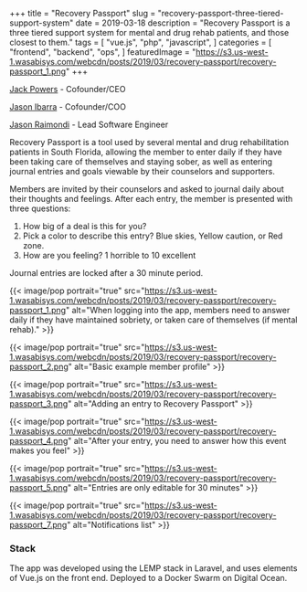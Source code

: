 +++
title = "Recovery Passport"
slug = "recovery-passport-three-tiered-support-system"
date = 2019-03-18
description = "Recovery Passport  is a three tiered support system for mental and drug rehab patients, and those closest to them."
tags = [ 
    "vue.js",
    "php",
    "javascript",
]
categories = [
    "frontend",
    "backend",
    "ops",
]
featuredImage = "https://s3.us-west-1.wasabisys.com/webcdn/posts/2019/03/recovery-passport/recovery-passport_1.png"
+++

[Jack Powers](https://www.linkedin.com/in/jackpowersjr/) - Cofounder/CEO

[Jason Ibarra](https://www.linkedin.com/in/jasonibarraseo/) - Cofounder/COO

[Jason Raimondi](https://www.linkedin.com/in/jasonraimondi/) - Lead Software Engineer

Recovery Passport is a tool used by several mental and drug rehabilitation patients in South Florida, allowing the member to enter daily if they have been taking care of themselves and staying sober, as well as entering journal entries and goals viewable by their counselors and supporters.

Members are invited by their counselors and asked to journal daily about their thoughts and feelings. After each entry, the member is presented with  three questions:

1. How big of a deal is this for you?
2. Pick a color to describe this entry? Blue skies, Yellow caution, or Red zone.
3. How are you feeling? 1 horrible to 10 excellent

Journal entries are locked after a 30 minute period.

{{< image/pop portrait="true" src="https://s3.us-west-1.wasabisys.com/webcdn/posts/2019/03/recovery-passport/recovery-passport_1.png" alt="When logging into the app, members need to answer daily if they have maintained sobriety, or taken care of themselves (if mental rehab)." >}}

{{< image/pop portrait="true" src="https://s3.us-west-1.wasabisys.com/webcdn/posts/2019/03/recovery-passport/recovery-passport_2.png" alt="Basic example member profile" >}}

{{< image/pop portrait="true" src="https://s3.us-west-1.wasabisys.com/webcdn/posts/2019/03/recovery-passport/recovery-passport_3.png" alt="Adding an entry to Recovery Passport" >}}

{{< image/pop portrait="true" src="https://s3.us-west-1.wasabisys.com/webcdn/posts/2019/03/recovery-passport/recovery-passport_4.png" alt="After your entry, you need to answer how this event makes you feel" >}}

{{< image/pop portrait="true" src="https://s3.us-west-1.wasabisys.com/webcdn/posts/2019/03/recovery-passport/recovery-passport_5.png" alt="Entries are only editable for 30 minutes" >}}

{{< image/pop portrait="true" src="https://s3.us-west-1.wasabisys.com/webcdn/posts/2019/03/recovery-passport/recovery-passport_7.png" alt="Notifications list" >}}

### Stack

The app was developed using the LEMP stack in Laravel, and uses elements of Vue.js on the front end. Deployed to a Docker Swarm on Digital Ocean.
